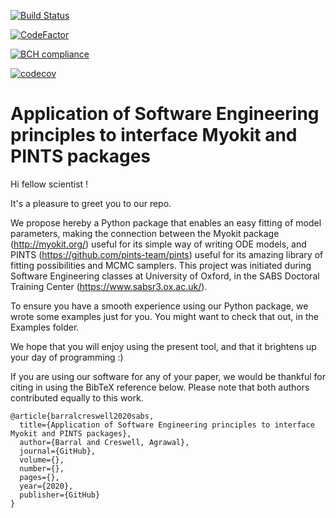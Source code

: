 [![Build Status](https://travis-ci.com/rcw5890/SABS_project.svg?token=iqiYoSJFydjsMKTfVtr4&branch=master)](https://travis-ci.com/rcw5890/SABS_project)

[![CodeFactor](https://www.codefactor.io/repository/github/rcw5890/sabs_project/badge?s=49c1291fc2fdcd0d21939244420d9a264ec72f2c)](https://www.codefactor.io/repository/github/rcw5890/sabs_project)

[![BCH compliance](https://bettercodehub.com/edge/badge/rcw5890/SABS_project?branch=master&token=cb448b0bbcac9eba1f6eaa765c6c8aaeee898236)](https://bettercodehub.com/)

[![codecov](https://codecov.io/gh/rcw5890/SABS_project/branch/master/graph/badge.svg?token=IYc8QeF81y)](https://codecov.io/gh/rcw5890/SABS_project)

# Application of Software Engineering principles to interface Myokit and PINTS packages

Hi fellow scientist !

It's a pleasure to greet you to our repo. 

We propose hereby a Python package that enables an easy fitting of model parameters, making the connection between the Myokit package (http://myokit.org/) useful for its simple way of writing ODE models, and PINTS (https://github.com/pints-team/pints) useful for its amazing library of fitting possibilities and MCMC samplers. This project was initiated during Software Engineering classes at University of Oxford, in the SABS Doctoral Training Center (https://www.sabsr3.ox.ac.uk/). 

To ensure you have a smooth experience using our Python package, we wrote some examples just for you. You might want to check that out, in the Examples folder. 

We hope that you will enjoy using the present tool, and that it brightens up your day of programming :)

If you are using our software for any of your paper, we would be thankful for citing in using the BibTeX reference below. Please note that both authors contributed equally to this work.

```
@article{barralcreswell2020sabs,
  title={Application of Software Engineering principles to interface Myokit and PINTS packages},  
  author={Barral and Creswell, Agrawal},  
  journal={GitHub},  
  volume={},  
  number={},  
  pages={},  
  year={2020},  
  publisher={GitHub}
}
```
